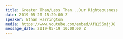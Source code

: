 ```yaml
---
title: Greater Than/Less Than...Our Righteousness
date: 2019-05-20 15:29:00 Z
speaker: Ethan Harrington
media: https://www.youtube.com/embed/AfQ155mjjJ8
message_date: 2019-05-19 10:00:00 Z
---
```


